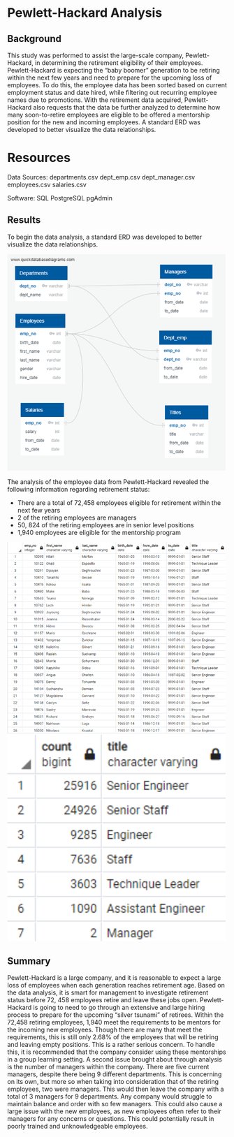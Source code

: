 # Pewlett-Hackard Analysis

## Background

This study was performed to assist the large-scale company, Pewlett-Hackard, in determining the retirement eligibility of their employees. Pewlett-Hackard is expecting the “baby boomer” generation to be retiring within the next few years and need to prepare for the upcoming loss of employees. To do this, the employee data has been sorted based on current employment status and date hired, while filtering out recurring employee names due to promotions. With the retirement data acquired, Pewlett-Hackard also requests that the data be further analyzed to determine how many soon-to-retire employees are eligible to be offered a mentorship position for the new and incoming employees. A standard ERD was developed to better visualize the data relationships.

# Resources
Data Sources: 
departments.csv
dept_emp.csv 
dept_manager.csv 
employees.csv 
salaries.csv 

Software: 
SQL
PostgreSQL
pgAdmin

## Results
To begin the data analysis, a standard ERD was developed to better visualize the data relationships.

<img src="Resources/EmployeeDB.png" width="500">

The analysis of the employee data from Pewlett-Hackard revealed the following information regarding retirement status:
-	There are a total of 72,458 employees eligible for retirement within the next few years
-	2 of the retiring employees are managers
-	50, 824 of the retiring employees are in senior level positions
-	1,940 employees are eligible for the mentorship program

<img src="Resources/retirement_titles.png" width="500">
<img src="Resources/unique_titles_count.png" width="500">

## Summary

Pewlett-Hackard is a large company, and it is reasonable to expect a large loss of employees when each generation reaches retirement age. Based on the data analysis, it is smart for management to investigate retirement status before 72, 458 employees retire and leave these jobs open. Pewlett-Hackard is going to need to go through an extensive and large hiring process to prepare for the upcoming “silver tsunami” of retirees. Within the 72,458 retiring employees, 1,940 meet the requirements to be mentors for the incoming new employees.  Though there are many that meet the requirements, this is still only 2.68% of the employees that will be retiring and leaving empty positions. This is a rather serious concern. To handle this, it is recommended that the company consider using these mentorships in a group learning setting. A second issue brought about through analysis is the number of managers within the company. There are five current managers, despite there being 9 different departments. This is concerning on its own, but more so when taking into consideration that of the retiring employees, two were managers. This would then leave the company with a total of 3 managers for 9 departments. Any company would struggle to maintain balance and order with so few managers. This could also cause a large issue with the new employees, as new employees often refer to their managers for any concerns or questions. This could potentially result in poorly trained and unknowledgeable employees. 
